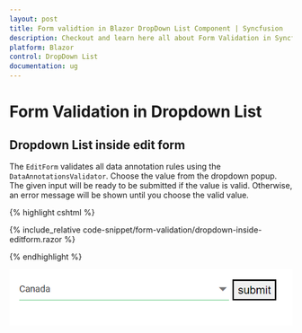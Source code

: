 ```yaml
---
layout: post
title: Form validtion in Blazor DropDown List Component | Syncfusion
description: Checkout and learn here all about Form Validation in Syncfusion Blazor DropDown List component and much more.
platform: Blazor
control: DropDown List
documentation: ug
---
```


# Form Validation in Dropdown List

## Dropdown List inside edit form

The `EditForm` validates all data annotation rules using the `DataAnnotationsValidator`. Choose the value from the dropdown popup. The given input will be ready to be submitted if the value is valid. Otherwise, an error message will be shown until you choose the valid value.

{% highlight cshtml %}

{% include_relative code-snippet/form-validation/dropdown-inside-editform.razor %}

{% endhighlight %}

![Blazor DropdownList inside editform](./images/form-validation/blazor_dropodown_with-editform.png)